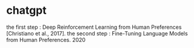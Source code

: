 # chatgpt
the first step :  Deep Reinforcement Learning from Human Preferences [Christiano et al., 2017].
the second step : Fine-Tuning Language Models from Human Preferences. 2020
